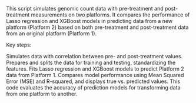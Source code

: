 This script simulates genomic count data with pre-treatment and post-treatment measurements on two platforms. It compares the performance of Lasso regression and XGBoost models in predicting data from a new platform (Platform 2) based on both pre-treatment and post-treatment data from an original platform (Platform 1).

Key steps:

Simulates data with correlation between pre- and post-treatment values.
Prepares and splits the data for training and testing, standardizing the features.
Fits Lasso regression and XGBoost models to predict Platform 2 data from Platform 1.
Compares model performance using Mean Squared Error (MSE) and R-squared, and displays true vs. predicted values.
This code evaluates the accuracy of prediction models for transforming data from one platform to another.
